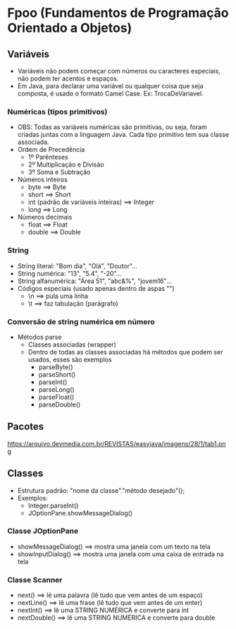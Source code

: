 # Fpoo (Fundamentos de Programação Orientado a Objetos)

## Variáveis
* Variáveis não podem começar com números ou caracteres especiais, não podem ter acentos e espaços.
* Em Java, para declarar uma variável ou qualquer coisa que seja composta, é usado o formato Camel Case. Ex: TrocaDeVariavel.
### Numéricas (tipos primitivos)
* OBS: Todas as variáveis numéricas são primitivas, ou seja, foram criadas juntas com a linguagem Java. Cada tipo primitivo tem sua classe associada.
* Ordem de Precedência
    * 1º Parênteses
    * 2º Multiplicação e Divisão
    * 3º Soma e Subtração
* Números inteiros
    * byte ==> Byte
    * short ==> Short
    * int (padrão de variáveis inteiras) ==> Integer
    * long ==> Long
* Números decimais
    * float ==> Float
    * double ==> Double

### String
* String literal: "Bom dia", "Olá", "Doutor"...
* String numérica: "13", "5.4", "-20"...
* String alfanumérica: "Área 51", "abc&%", "jovem16"...
* Códigos especiais (usado apenas dentro de aspas "")
    * \n ==> pula uma linha
    * \t ==> faz tabulação (parágrafo)

### Conversão de string numérica em número
* Métodos parse
    * Classes associadas (wrapper)
    * Dentro de todas as classes associadas há métodos que podem ser usados, esses são exemplos
        * parseByte()
        * parseShort()
        * parseInt()
        * parseLong()
        * parseFloat()
        * parseDouble()

## Pacotes
https://arquivo.devmedia.com.br/REVISTAS/easyjava/imagens/28/1/tab1.png

## Classes
* Estrutura padrão: "nome da classe"."método desejado"();
* Exemplos:
    * Integer.parseInt()
    * JOptionPane.showMessageDialog()

### Classe JOptionPane
* showMessageDialog() ==> mostra uma janela com um texto na tela
* showInputDialog() ==> mostra uma janela com uma caixa de entrada na tela

### Classe Scanner
* next() ==> lê uma palavra (lê tudo que vem antes de um espaço)
* nextLine() ==> lê uma frase (lê tudo que vem antes de um enter)
* nextInt() ==> lê uma STRING NUMÉRICA e converte para int
* nextDouble() ==> lê uma STRING NUMÉRICA e converte para double